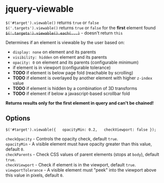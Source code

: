 # jquery-viewable  
  
`$('#target').viewable()` returns `true` or `false`  
`$('.targets').viewable()` returns `true` or `false` for the **first** element found  
~~`$('.targets').viewable().each(...)`~~ - doesn't return `this`  
  
Determines if an element is viewable by the user based on:  

- `display: none` on element and its parents
- `visibility: hidden` on element and its parents
- `opacity: 0` on element and its parents (configurable minimum)
- if element is in viewport (configurable tolerance)
- **TODO** if element is below page fold (reachable by scrolling)
- **TODO** if element is overlayed by another element with higher `z-index` value
- **TODO** if element is hidden by a combination of 3D transforms
- **TODO** if element if below a javascript-based scrollbar fold

**Returns results only for the first element in query and can't be chained!**  

## Options
`$('#target').viewable({  
  opacityMin: 0.2,  
  checkViewport: false
});`  

`checkOpacity` - Controls the opacity check, default `true`.  
`opacityMin` - A visible element must have opacity greater than this value, default `0`.    
`checkParents` - Check CSS values of parent elements (stops at `body`), default `true`.  
`checkViewport` - Check if element is in the viewport, default `true`.  
`viewportTolerance` - A visible element must "peek" into the viewport above this value in pixels, default `0`.